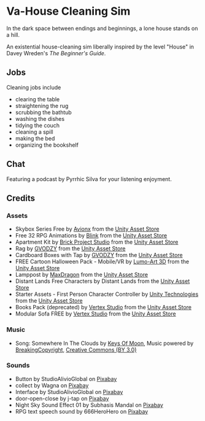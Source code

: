 # Va-House Cleaning Sim

In the dark space between endings and beginnings, a lone house stands on a hill.

An existential house-cleaning sim liberally inspired by the level "House" in Davey Wreden's *The Beginner's Guide*. 

## Jobs 

Cleaning jobs include 

* clearing the table 
* straightening the rug 
* scrubbing the bathtub
* washing the dishes 
* tidying the couch 
* cleaning a spill
* making the bed
* organizing the bookshelf

## Chat

Featuring a podcast by Pyrrhic Silva for your listening enjoyment. 

## Credits 

### Assets 

* Skybox Series Free by [Avionx](https://assetstore.unity.com/publishers/31837) from the [Unity Asset Store](https://assetstore.unity.com/packages/2d/textures-materials/sky/skybox-series-free-103633)
* Free 32 RPG Animations by [Blink](https://assetstore.unity.com/publishers/49855) from the [Unity Asset Store](https://assetstore.unity.com/packages/3d/animations/free-32-rpg-animations-215058)
* Apartment Kit by [Brick Project Studio](https://assetstore.unity.com/publishers/32000) from the [Unity Asset Store](https://assetstore.unity.com/packages/3d/environments/apartment-kit-124055) 
* Rag by [GVODZY](https://assetstore.unity.com/publishers/91841) from the [Unity Asset Store](https://assetstore.unity.com/packages/3d/props/rag-305431)
* Cardboard Boxes with Tap by [GVODZY](https://assetstore.unity.com/publishers/91841) from the [Unity Asset Store](https://assetstore.unity.com/packages/3d/props/cardboard-boxes-with-tape-305511)
* FREE Cartoon Halloween Pack - Mobile/VR by [Lumo-Art 3D](https://assetstore.unity.com/publishers/6000) from the [Unity Asset Store](https://assetstore.unity.com/packages/3d/environments/fantasy/free-cartoon-halloween-pack-mobile-vr-45896)
* Lamppost by [MaxDragon](https://assetstore.unity.com/publishers/82426) from the [Unity Asset Store](https://assetstore.unity.com/packages/3d/environments/urban/lamppost-269488)
* Distant Lands Free Characters by Distant Lands from the [Unity Asset Store](https://assetstore.unity.com/packages/3d/characters/distant-lands-free-characters-178123)
* Starter Assets - First Person Character Controller by [Unity Technologies](https://assetstore.unity.com/publishers/1) from the [Unity Asset Store](https://assetstore.unity.com/packages/essentials/starter-assets-first-person-character-controller-196525)
* Books Pack (deprecated) by [Vertex Studio](https://assetstore.unity.com/publishers/2053) from the [Unity Asset Store](https://assetstore.unity.com/packages/3d/props/interior/books-pack-5484) 
* Modular Sofa FREE by [Vertex Studio](https://assetstore.unity.com/publishers/2053) from the [Unity Asset Store](https://assetstore.unity.com/packages/3d/props/cardboard-boxes-with-tape-305511)

### Music 

* Song: Somewhere In The Clouds by [Keys Of Moon](https://www.youtube.com/c/keysofmoonmusic), Music powered by [BreakingCopyright](https://breakingcopyright.com), [Creative Commons (BY 3.0)](https://creativecommons.org/licenses/by/3.0/)


### Sounds 

* Button  by StudioAlivioGlobal on [Pixabay](https://pixabay.com/sound-effects/button-124476/)
* collect by Wagna on [Pixabay](https://pixabay.com/sound-effects/collect-5930/)
* Interface by StudioAlivioGlobal on [Pixabay](https://pixabay.com/sound-effects/interface-124464/)
* door-open-close by j-tap on [Pixabay](https://pixabay.com/sound-effects/door-open-close-45475/)
* Night Sky Sound Effect 01 by Subhasis Mandal on [Pixabay](https://pixabay.com/sound-effects/night-sky-sound-effect-01-321714/) 
* RPG text speech sound by 666HeroHero on [Pixabay](https://pixabay.com/sound-effects/rpg-text-speech-sound-131477/)